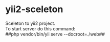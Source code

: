 # yii2-sceleton
Sceleton to yii2 project.  
To start server do this command:  
##php vendor/bin/yii serve --docroot=./web##
